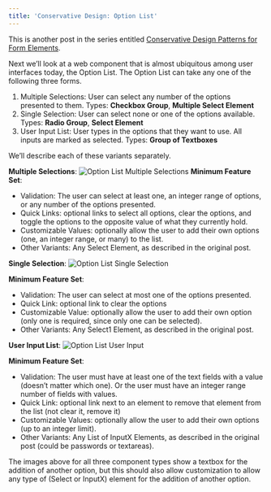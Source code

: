 ```yaml
---
title: 'Conservative Design: Option List'
---
```


This is another post in the series entitled [Conservative Design Patterns for Form Elements][1].

 [1]: http://www.zachleat.com/web/2007/02/22/conservative-design-patterns-for-form-elements/

Next we’ll look at a web component that is almost ubiquitous among user interfaces today, the Option List. The Option List can take any one of the following three forms.

1.  Multiple Selections: User can select any number of the options presented to them. Types: **Checkbox Group**, **Multiple Select Element**
2.  Single Selection: User can select none or one of the options available. Types: **Radio Group**, **Select Element**
3.  User Input List: User types in the options that they want to use. All inputs are marked as selected. Types: **Group of Textboxes**

We’ll describe each of these variants separately.

**Multiple Selections**:
![Option List Multiple Selections][2]
**Minimum Feature Set**:

 [2]: /web/wp-content/uploads/2007/02/optionlist_multiple1.gif

*   Validation: The user can select at least one, an integer range of options, or any number of the options presented.
*   Quick Links: optional links to select all options, clear the options, and toggle the options to the opposite value of what they currently hold.
*   Customizable Values: optionally allow the user to add their own options (one, an integer range, or many) to the list.
*   Other Variants: Any Select Element, as described in the original post.

**Single Selection**:
![Option List Single Selection][3]

 [3]: /web/wp-content/uploads/2007/02/optionlist_single1.gif

**Minimum Feature Set**:

*   Validation: The user can select at most one of the options presented.
*   Quick Link: optional link to clear the options
*   Customizable Value: optionally allow the user to add their own option (only one is required, since only one can be selected).
*   Other Variants: Any Select1 Element, as described in the original post.

**User Input List**:
![Option List User Input][4]

 [4]: /web/wp-content/uploads/2007/02/optionlist_all4.gif

**Minimum Feature Set**:

*   Validation: The user must have at least one of the text fields with a value (doesn’t matter which one). Or the user must have an integer range number of fields with values.
*   Quick Link: optional link next to an element to remove that element from the list (not clear it, remove it)
*   Customizable Values: optionally allow the user to add their own options (up to an integer limit).
*   Other Variants: Any List of InputX Elements, as described in the original post (could be passwords or textareas).

The images above for all three component types show a textbox for the addition of another option, but this should also allow customization to allow any type of (Select or InputX) element for the addition of another option.
